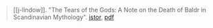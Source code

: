 > [[j-lindow]]. "The Tears of the Gods: A Note on the Death of Baldr in Scandinavian Mythology". [jstor](https://www.jstor.org/stable/27712205), [pdf](a/j-lindow2002.pdf)